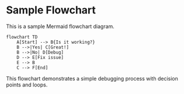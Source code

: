 # Sample Flowchart

This is a sample Mermaid flowchart diagram.

```mermaid
flowchart TD
    A[Start] --> B{Is it working?}
    B -->|Yes| C[Great!]
    B -->|No| D[Debug]
    D --> E[Fix issue]
    E --> B
    C --> F[End]
```

This flowchart demonstrates a simple debugging process with decision points and loops.
